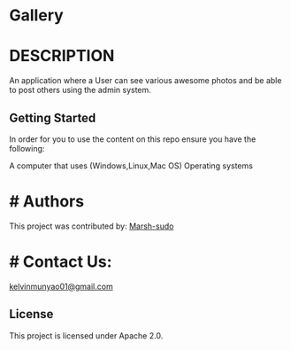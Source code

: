 # Gallery

# DESCRIPTION
An application where a User can see various awesome photos and be able to post others using the admin system.

## Getting Started
In order for you to use the content on this repo ensure you have the following:

 A computer that uses (Windows,Linux,Mac OS) Operating systems

 # # Authors
 This project was contributed by:
  [Marsh-sudo](https://github.com/marsh-sudo/)

  # # Contact Us:
  kelvinmunyao01@gmail.com

## License
This project is licensed under Apache 2.0.

